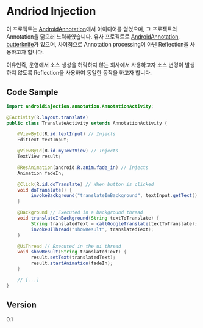 Andriod Injection
=========


이 프로젝트는 [AndroidAnnotation]에서 아이디어를 얻었으며,
그 프로젝트의 Annotation을 닮으러 노력하였습니다.
유사 프로젝트로 [AndroidAnnotation], [butterknife]가 있으며,
차이점으로 Annotation processing이 아닌 Reflection을 
사용하고자 합니다.

이유인즉, 운영에서 소스 생성을 허락하지 않는 회사에서
사용하고자 소스 변경이 발생하지 않도록 Reflection을 사용하여
동일한 동작을 하고자 합니다.

Code Sample
-------

```java
import androidinjection.annotation.AnnotationActivity;

@EActivity(R.layout.translate)
public class TranslateActivity extends AnnotationActivity {

    @ViewById(R.id.textInput) // Injects
    EditText textInput;

    @ViewById(R.id.myTextView) // Injects
    TextView result;

    @ResAnimation(android.R.anim.fade_in) // Injects 
    Animation fadeIn;

    @Click(R.id.doTranslate) // When button is clicked 
    void doTranslate() {
         invokeBackground("translateInBackground", textInput.getText().toString());
    }

    @Background // Executed in a background thread
    void translateInBackground(String textToTranslate) {
         String translatedText = callGoogleTranslate(textToTranslate);
         invokeUiThread("showResult", translatedText);
    }

    @UiThread // Executed in the ui thread
    void showResult(String translatedText) {
         result.setText(translatedText);
         result.startAnimation(fadeIn);
    }

    // [...]
}
```

Version
--------

0.1


[AndroidAnnotation]:http://androidannotations.org/
[butterknife]:http://jakewharton.github.io/butterknife/
